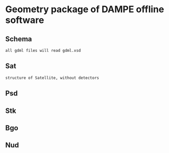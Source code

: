 
#   Geometry package of DAMPE offline software

##  Schema

    all gdml files will read gdml.xsd

##  Sat

    structure of Satellite, without detectors

##  Psd

##  Stk

##  Bgo

##  Nud

